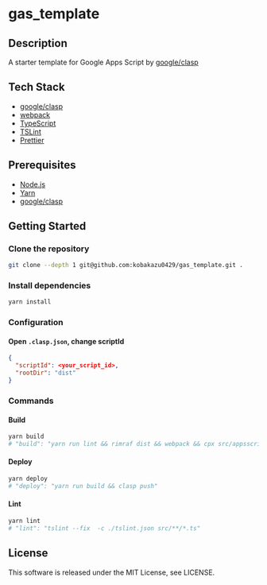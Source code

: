 # gas_template

## Description

A starter template for Google Apps Script by [google/clasp](https://github.com/google/clasp)

## Tech Stack

- [google/clasp](https://github.com/google/clasp)
- [webpack](https://webpack.js.org/)
- [TypeScript](http://www.typescriptlang.org/)
- [TSLint](https://palantir.github.io/tslint/)
- [Prettier](https://prettier.io/)

## Prerequisites

- [Node.js](https://nodejs.org/)
- [Yarn](https://yarnpkg.com/jp/)
- [google/clasp](https://github.com/google/clasp)

## Getting Started

### Clone the repository

```bash
git clone --depth 1 git@github.com:kobakazu0429/gas_template.git .
```

### Install dependencies

```bash
yarn install
```

### Configuration

#### Open `.clasp.json`, change scriptId

```json
{
  "scriptId": <your_script_id>,
  "rootDir": "dist"
}
```

### Commands

#### Build

```bash
yarn build
# "build": "yarn run lint && rimraf dist && webpack && cpx src/appsscript.json dist"
```

#### Deploy

```bash
yarn deploy
# "deploy": "yarn run build && clasp push"
```

#### Lint

```bash
yarn lint
# "lint": "tslint --fix  -c ./tslint.json src/**/*.ts"
```

## License

This software is released under the MIT License, see LICENSE.

